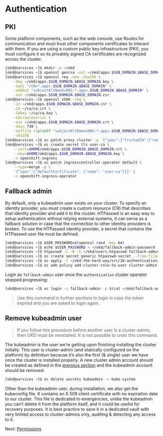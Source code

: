 # Authentication

## PKI

Some platform components, such as the web console, use Routes for communication
and must trust other components certificates to interact with them. If you are
using a custom public key infrastructure (PKI), you must configure it so its
privately signed CA certificates are recognized across the cluster.

```bash
[okd@services ~]$ mkdir -p ~/okd
[okd@services ~]$ openssl genrsa -out ~/okd/apps.$SUB_DOMAIN.$BASE_DOMAIN.key 4096
[okd@services ~]$ openssl req -new -sha256 \
    -key ~/okd/apps.$SUB_DOMAIN.$BASE_DOMAIN.key \
    -subj "/CN=*.apps.$SUB_DOMAIN.$BASE_DOMAIN" \
    -addext "subjectAltName=DNS:*.apps.$SUB_DOMAIN.$BASE_DOMAIN" \
    -out ~/okd/apps.$SUB_DOMAIN.$BASE_DOMAIN.csr
[okd@services ~]$ openssl x509 -req \
    -in ~/okd/apps.$SUB_DOMAIN.$BASE_DOMAIN.csr \
    -CA ~/ca/ca.crt \
    -CAkey ~/ca/ca.key \
    -CAcreateserial \
    -out ~/okd/apps.$SUB_DOMAIN.$BASE_DOMAIN.crt \
    -days 730 \
    -extfile <(printf "subjectAltName=DNS:*.apps.$SUB_DOMAIN.$BASE_DOMAIN") \
    -sha256
[okd@services ~]$ oc patch proxy cluster -p '{"spec":{"trustedCA":{"name":"user-ca-bundle"}}}' --type=merge
[okd@services ~]$ oc create secret tls user-ca \
    --cert=$HOME/okd/apps.$SUB_DOMAIN.$BASE_DOMAIN.crt \
    --key=$HOME/okd/apps.$SUB_DOMAIN.$BASE_DOMAIN.key \
    -n openshift-ingress
[okd@services ~]$ oc patch ingresscontroller.operator default \
    --type=merge -p \
    '{"spec":{"defaultCertificate": {"name": "user-ca"}}}' \
    -n openshift-ingress-operator
```

## Fallback admin

By default, only a kubeadmin user exists on your cluster. To specify an identity
provider, you must create a custom resource (CR) that describes that identity
provider and add it to the cluster. HTPasswd is an easy way to setup
authentication without relying external systems, it can serve as a fallback
solution in case that the connection to other identity providers is broken. To
use the HTPasswd identity provider, a secret that contains the HTPasswd user
file must be defined.

```bash
[okd@services ~]$ USER_PASSWORD=$(openssl rand -hex 64)
[okd@services ~]$ echo $USER_PASSWORD > ~/okd/fallback-admin-password
[okd@services ~]$ htpasswd -c -B -b ~/okd/users.htpasswd fallback-admin $USER_PASSWORD
[okd@services ~]$ oc create secret generic htpasswd-secret --from-file=htpasswd=$HOME/okd/users.htpasswd -n openshift-config
[okd@services ~]$ oc apply -f ~/okd-the-hard-way/src/10-authentication/oauth-cluster.yaml
[okd@services ~]$ oc adm policy add-cluster-role-to-user cluster-admin fallback-admin
```

Login as `fallback-admin` user once the `authentication` cluster operator
stopped progressing:

```bash
[okd@services ~]$ oc login -u fallback-admin -p $(cat ~/okd/fallback-admin-password) https://api.$SUB_DOMAIN.$BASE_DOMAIN:6443
```

> Use this command in further sections to login in case the token expired and
> you are asked to login again.

## Remove kubeadmin user

> If you follow this procedure before another user is a cluster-admin, then OKD
> must be reinstalled. It is not possible to undo this command.

The kubeadmin is the user we’re getting upon finishing installing the cluster
initially. This user is cluster-admin (and statically configured on the
platform) by definition because it’s also the first (& single) user we have once
the cluster is installed properly. A new cluster admin account should be created
as defined in the [previous section](#fallback-admin) and the kubeadmin account
should be removed.

```bash
[okd@services ~]$ oc delete secrets kubeadmin -n kube-system
```

Other than the kubeadmin user, during installation, we also get the kubeconfig
file. It contains an X.509 client certificate with no expiration date to our
cluster. This file is dedicated to emergencies, unlike the kubeadmin you can’t
delete it from the platform itself, and it could be useful for recovery
purposes. It is best practice to save it in a dedicated vault with very limited
access to cluster-admins only, auditing & detecting any access to it.

Next: [Permissions](11-permissions.md)
